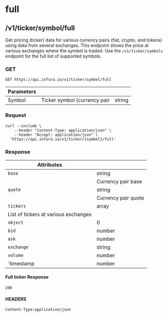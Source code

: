 # full

## /v1/ticker/symbol/full

Get pricing (ticker) data for various currency pairs (fiat, crypto, and tokens) using data from several exchanges. This endpoint shows the price at various exchanges where the symbol is traded. Use the `/v1/ticker/symbols` endpoint for the full list of supported symbols.

### GET

`GET https://api.infura.io/v1/ticker/symbol/full`

| Parameters |                              |        |
|------------|------------------------------|--------|
| Symbol     | Ticker symbol (currency pair | string |

### Request
```
curl --include \
    --header "Content-Type: application/json" \
    --header "Accept: application/json" \
  'https://api.infura.io/v1/ticker/{symbol}/full'
```

### Response

| Attributes                           |                     |
|--------------------------------------|---------------------|
| `base`                               | string              |
|                                      | Currency pair base  |
| `quote`                              | string              |
|                                      | Currency pair quote |
| `tickers`                            | array               |
| List of tickers at various exchanges |                     |
| `object`                             | 0                   |
| `bid`                                | number              |
| `ask`                                | number              |
| `exchange`                           | string              |
| `volume`                             | number              |
| `timestamp                           | number              |

#### Full ticker Response

`200`

#### HEADERS

`Content-Type:application/json`
